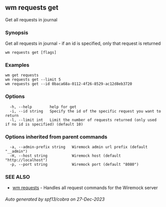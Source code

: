 ## wm requests get

Get all requests in journal

### Synopsis

Get all requests in journal - if an id is specified, only that request is returned

```
wm requests get [flags]
```

### Examples

```
wm get requests
wm requests get --limit 5
wm requests get --id 0baca68a-0112-4f26-8529-ac12d8eb3720

```

### Options

```
  -h, --help        help for get
  -i, --id string   Specify the id of the specific request you want to return
  -l, --limit int   Limit the number of requests returned (only used if no id is specified) (default 10)
```

### Options inherited from parent commands

```
  -a, --admin-prefix string   Wiremock admin url prefix (default "__admin")
  -H, --host string           Wiremock host (default "http://localhost")
  -p, --port string           Wiremock port (default "8080")
```

### SEE ALSO

* [wm requests](wm_requests.md)	 - Handles all request commands for the Wiremock server

###### Auto generated by spf13/cobra on 27-Dec-2023
